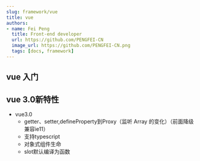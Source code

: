 ```yaml
---
slug: framework/vue
title: vue
authors:
- name: Fei Peng
  title: Front-end developer
  url: https://github.com/PENGFEI-CN
  image_url: https://github.com/PENGFEI-CN.png
  tags: [docs, framework]
---
```


## vue 入门
## vue 3.0新特性
* vue3.0
    * getter、setter,defineProperty到Proxy（监听 Array 的变化）（前面降级兼容ie11）
    * 支持typescript
    * 对象式组件生命
    * slot默认编译为函数